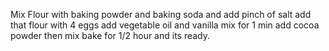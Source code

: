 
Mix Flour with baking powder and baking soda and add pinch of salt
add that flour with 4 eggs
add vegetable oil and vanilla
mix for 1 min
add cocoa powder then mix
bake for 1/2 hour
and its ready.
